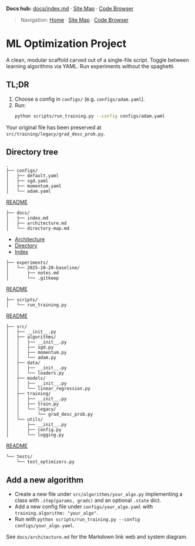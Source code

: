 **Docs hub:** [docs/index.md](docs/index.md) · [Site Map](docs/site-map.md) · [Code Browser](docs/code-browser.md)


> Navigation: [Home](docs/index.md) · [Site Map](docs/site-map.md) · [Code Browser](docs/code-browser.md)

# ML Optimization Project

A clean, modular scaffold carved out of a single-file script. Toggle between learning algorithms via YAML. Run experiments without the spaghetti.

## TL;DR

1. Choose a config in `configs/` (e.g. `configs/adam.yaml`).
2. Run:
   ```bash
   python scripts/run_training.py --config configs/adam.yaml
   ```

Your original file has been preserved at `src/training/legacy/grad_desc_prob.py`.

## Directory tree

```text
.
├── configs/
│   ├── default.yaml
│   ├── sgd.yaml
│   ├── momentum.yaml
│   └── adam.yaml
``` 
[README](configs/README.md)
```text
├── docs/
│   ├── index.md
│   ├── architecture.md
│   └── directory-map.md
``` 
- [Architecture](docs/architecture.md)
- [Directory](docs/directory-map.md)
- [Index](docs/index.md)
```text
├── experiments/
│   └── 2025-10-20-baseline/
│       ├── notes.md
│       └── .gitkeep
``` 
[README](experiments/README.md)
```text
├── scripts/
│   └── run_training.py
``` 
[README](scripts/README.md)
```text
├── src/
│   ├── __init__.py
│   ├── algorithms/
│   │   ├── __init__.py
│   │   ├── sgd.py
│   │   ├── momentum.py
│   │   └── adam.py
│   ├── data/
│   │   ├── __init__.py
│   │   └── loaders.py
│   ├── models/
│   │   ├── __init__.py
│   │   └── linear_regression.py
│   ├── training/
│   │   ├── __init__.py
│   │   ├── train.py
│   │   └── legacy/
│   │       └── grad_desc_prob.py
│   └── utils/
│       ├── __init__.py
│       ├── config.py
│       └── logging.py
``` 
[README](src/README.md)
```text
└── tests/
    └── test_optimizers.py
```

## Add a new algorithm

- Create a new file under `src/algorithms/your_algo.py` implementing a class with `.step(params, grads)` and an optional `.state` dict.
- Add a new config file under `configs/your_algo.yaml` with `training.algorithm: "your_algo"`.
- Run with `python scripts/run_training.py --config configs/your_algo.yaml`.

See `docs/architecture.md` for the Markdown link web and system diagram.